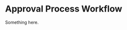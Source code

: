 [title]: # (Approval Process Workflow)
[tags]: # (XXX)
[priority]: # (5722)
# Approval Process Workflow
Something here.

